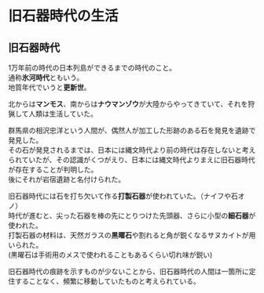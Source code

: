 # 旧石器時代の生活

## 旧石器時代
1万年前の時代の日本列島ができるまでの時代のこと。  
通称**氷河時代**ともいう。  
地質年代でいうと**更新世**。  

北からは**マンモス**、南からは**ナウマンゾウ**が大陸からやってきていて、それを狩猟して人類は生活していた。  

群馬県の相沢忠洋という人間が、偶然人が加工した形跡のある石を発見を遺跡で発見した。  
その石が発見されるまでは、日本には縄文時代より前の時代は存在しないと考えられていたが、その認識がくつがえり、日本には縄文時代よりまえに旧石器時代が存在することが判明した。  
後にそれが岩宿遺跡と名付けられた。

旧石器時代には石を打ち欠いて作る**打製石器**が使われていた。（ナイフや石オノ）  
時代が進むと、尖った石器を棒の先にとりつけた先頭器、さらに小型の**細石器**が使われた。  
打製石器の材料は、天然ガラスの**黒曜石**や割れると角が鋭くなるサヌカイトが用いられた。  
(黒曜石は手術用のメスで使われることもあるくらい切れ味が鋭い)

旧石器時代の痕跡を示すものが少ないことから、旧石器時代の人間は一箇所に定住することなく、頻繁に移動していたものと考えられている。
